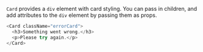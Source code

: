 `Card` provides a `div` element with card styling. You can pass in children, and add attributes to the `div` element by passing them as props.

```js
<Card className="errorCard">
  <h3>Something went wrong.</h3>
  <p>Please try again.</p>
</Card>
```
